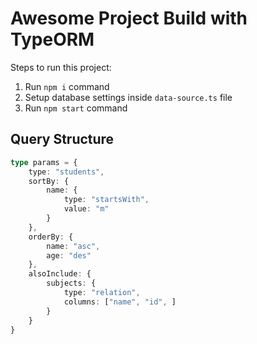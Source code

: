 # Awesome Project Build with TypeORM

Steps to run this project:

1. Run `npm i` command
2. Setup database settings inside `data-source.ts` file
3. Run `npm start` command


## Query Structure
```typescript
type params = {
    type: "students",
    sortBy: {
        name: {
            type: "startsWith",
            value: "m"
        }
    },
    orderBy: {
        name: "asc",
        age: "des"
    },
    alsoInclude: {
        subjects: {
            type: "relation",
            columns: ["name", "id", ]
        }
    }
}
```
